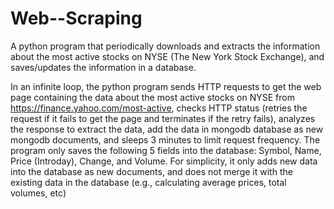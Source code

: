 # Web--Scraping
A python program that periodically downloads and extracts the information about the
most active stocks on NYSE (The New York Stock Exchange), and saves/updates the information
in a database.

In an infinite loop, the python program sends HTTP requests to get the web page containing the
data about the most active stocks on NYSE from https://finance.yahoo.com/most-active, checks
HTTP status (retries the request if it fails to get the page and terminates if the retry fails), analyzes
the response to extract the data, add the data in mongodb database as new mongodb
documents, and sleeps 3 minutes to limit request frequency. The program only saves the following
5 fields into the database: Symbol, Name, Price (Introday), Change, and Volume. For simplicity,
it only adds new data into the database as new documents, and does not merge it with the existing
data in the database (e.g., calculating average prices, total volumes, etc)
